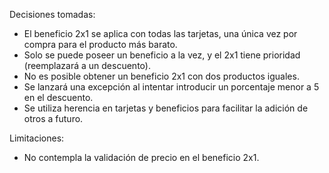 Decisiones tomadas:

* El beneficio 2x1 se aplica con todas las tarjetas, una única vez por compra para el producto más barato.
* Solo se puede poseer un beneficio a la vez, y el 2x1 tiene prioridad (reemplazará a un descuento).
* No es posible obtener un beneficio 2x1 con dos productos iguales.
* Se lanzará una excepción al intentar introducir un porcentaje menor a 5 en el descuento.
* Se utiliza herencia en tarjetas y beneficios para facilitar la adición de otros a futuro.

Limitaciones:

* No contempla la validación de precio en el beneficio 2x1.
